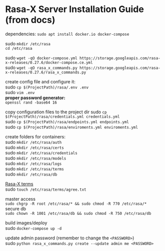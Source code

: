 
# Rasa-X Server Installation Guide (from docs)
dependencies:
`sudo apt install docker.io docker-compose`  

sudo `mkdir /etc/rasa`  
`cd /etc/rasa`

sudo `wget -qO docker-compose.yml https://storage.googleapis.com/rasa-x-releases/0.27.6/docker-compose.ce.yml`  
sudo `wget -qO rasa_x_commands.py https://storage.googleapis.com/rasa-x-releases/0.27.6/rasa_x_commands.py`  
  
create config file and configure it:  
sudo `cp $(ProjectPath)/rasa/.env .env`  
sudo `vim .env`  
**proper password generator:**  
`openssl rand -base64 16`  

copy configuration files to the project dir 
sudo `cp $(ProjectPath)/rasa/credentials.yml credentials.yml`  
sudo `cp $(ProjectPath)/rasa/endpoints.yml endpoints.yml`  
sudo `cp $(ProjectPath)/rasa/enviroments.yml enviroments.yml`  

create folders for containers:  
sudo `mkdir /etc/rasa/auth`  
sudo `mkdir /etc/rasa/certs`  
sudo `mkdir /etc/rasa/credentials`  
sudo `mkdir /etc/rasa/models`  
sudo `mkdir /etc/rasa/logs`  
sudo `mkdir /etc/rasa/terms`  
sudo `mkdir /etc/rasa/db`  

[Rasa-X terms](https://storage.googleapis.com/rasa-x-releases/rasa_x_ee_license_agreement.pdf)  
sudo `touch /etc/rasa/terms/agree.txt`  

master access  
`sudo chgrp -R root /etc/rasa/* && sudo chmod -R 770 /etc/rasa/*`  
secure db  
`sudo chown -R 1001 /etc/rasa/db && sudo chmod -R 750 /etc/rasa/db`  

build images/deploy  
sudo `docker-compose up -d`  

update admin password (remember to change the `<PASSWORD>`)  
sudo `python rasa_x_commands.py create --update admin me <PASSWORD>`  